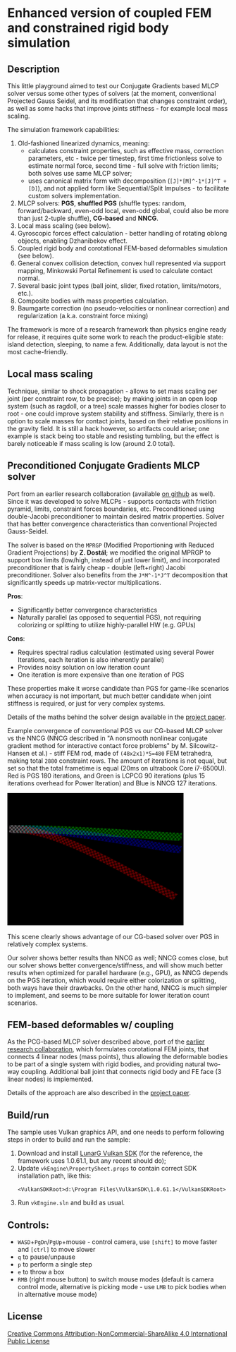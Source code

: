 # Enhanced version of coupled FEM and constrained rigid body simulation

## Description
This little playground aimed to test our Conjugate Gradients based MLCP solver versus some other types of solvers (at the moment, conventional Projected Gauss Seidel, and its modification that changes constraint order), as well as some hacks that improve joints stiffness - for example local mass scaling.

The simulation framework capabilities:
1. Old-fashioned linearized dynamics, meaning:
    * calculates constraint properties, such as effective mass, correction parameters, etc - twice per timestep, first time frictionless solve to estimate normal force, second time - full solve with friction limits; both solves use same MLCP solver;
    * uses canonical matrix form with decomposition (`[J]*[M]^-1*[J]^T + [D]`), and not applied form like Sequential/Split Impulses - to facilitate custom solvers implementation.
1. MLCP solvers: **PGS**, **shuffled PGS** (shuffle types: random, forward/backward, even-odd local, even-odd global, could also be more than just 2-tuple shuffle), **CG-based** and **NNCG**.
1. Local mass scaling (see below).
1. Gyroscopic forces effect calculation - better handling of rotating oblong objects, enabling Dzhanibekov effect.
1. Coupled rigid body and corotational FEM-based deformables simulation (see below).
1. General convex collision detection, convex hull represented via support mapping, Minkowski Portal Refinement is used to calculate contact normal.
1. Several basic joint types (ball joint, slider, fixed rotation, limits/motors, etc.).
1. Composite bodies with mass properties calculation.
1. Baumgarte correction (no pseudo-velocities or nonlinear correction) and regularization (a.k.a. constraint force mixing)

The framework is more of a research framework than physics engine ready for release, it requires quite some work to reach the product-eligible state: island detection, sleeping, to name a few. Additionally, data layout is not the most cache-friendly.

## Local mass scaling
Technique, similar to shock propagation - allows to set mass scaling per joint (per constraint row, to be precise); by making joints in an open loop system (such as ragdoll, or a tree) scale masses higher for bodies closer to root - one could improve system stability and stiffness. Similarly, there is n option to scale masses for contact joints, based on their relative positions in the gravity field. It is still a hack however, so artifacts could arise; one example is stack being too stable and resisting tumbling, but the effect is barely noticeable if mass scaling is low (around 2.0 total).

## Preconditioned Conjugate Gradients MLCP solver
Port from an earlier research collaboration (available [on github](https://github.com/avoroshilov/physics_fem_rbd) as well). Since it was developed to solve MLCPs - supports contacts with friction pyramid, limits, constraint forces boundaries, etc. Preconditioned using double-Jacobi preconditioner to maintain desired matrix properties. Solver that has better convergence characteristics than conventional Projected Gauss-Seidel.

The solver is based on the `MPRGP` (Modified Proportioning with Reduced Gradient Projections) by **Z. Dostál**; we modified the original MPRGP to support box limits (low/high, instead of just lower limit), and incorporated preconditioner that is fairly cheap - double (left+right) Jacobi preconditioner. Solver also benefits from the `J*M^-1*J^T` decomposition that significantly speeds up matrix-vector multiplications.

**Pros**:
* Significantly better convergence characteristics
* Naturally parallel (as opposed to sequential PGS), not requiring colorizing or splitting to utilize highly-parallel HW (e.g. GPUs)

**Cons**:
* Requires spectral radius calculation (estimated using several Power Iterations, each iteration is also inherently parallel)
* Provides noisy solution on low iteration count
* One iteration is more expensive than one iteration of PGS

These properties make it worse candidate than PGS for game-like scenarios when accuracy is not important, but much better candidate when joint stiffness is required, or just for very complex systems.

Details of the maths behind the solver design available in the [project paper](https://github.com/avoroshilov/physics_fem_rbd/raw/master/materials/fem_paper.pdf).

Example convergence of conventional PGS vs our CG-based MLCP solver vs the NNCG (NNCG described in "A nonsmooth nonlinear conjugate gradient method for interactive contact force problems" by M. Silcowitz-Hansen et al.) - stiff FEM rod, made of `(48x2x1)*5=480` FEM tetrahedra, making total `2880` constraint rows. The amount of iterations is not equal, but set so that the total frametime is equal (20ms on ultrabook Core i7-6500U). Red is PGS 180 iterations, and Green is LCPCG 90 iterations (plus 15 iterations overhead for Power Iteration) and Blue is NNCG 127 iterations.

<img src="materials/PGS120_LCPCG60_NNCG85.png" alt="PGS 120i vs LCPCG 60i vs NNCG 85i" width="400" />

This scene clearly shows advantage of our CG-based solver over PGS in relatively complex systems.

Our solver shows better results than NNCG as well; NNCG comes close, but our solver shows better convergence/stiffness, and will show much better results when optimized for parallel hardware (e.g., GPU), as NNCG depends on the PGS iteration, which would require either colorization or splitting, both ways have their drawbacks. On the other hand, NNCG is much simpler to implement, and seems to be more suitable for lower iteration count scenarios.

## FEM-based deformables w/ coupling
As the PCG-based MLCP solver described above, port of the [earlier research collaboration](https://github.com/avoroshilov/physics_fem_rbd), which formulates corotational FEM joints, that connects 4 linear nodes (mass points), thus allowing the deformable bodies to be part of a single system with rigid bodies, and providing natural two-way coupling. Additional ball joint that connects rigid body and FE face (3 linear nodes) is implemented.

Details of the approach are also described in the [project paper](https://github.com/avoroshilov/physics_fem_rbd/raw/master/materials/fem_paper.pdf).

## Build/run
The sample uses Vulkan graphics API, and one needs to perform following steps in order to build and run the sample:
1. Download and install [LunarG Vulkan SDK](https://vulkan.lunarg.com/sdk/home) (for the reference, the framework uses 1.0.61.1, but any recent should do);
2. Update `vkEngine\PropertySheet.props` to contain correct SDK installation path, like this:
    ```
    <VulkanSDKRoot>d:\Program Files\VulkanSDK\1.0.61.1</VulkanSDKRoot>
    ```
3. Run `vkEngine.sln` and build as usual.

## Controls:
* `WASD`+`PgDn`/`PgUp`+mouse - control camera, use `[shift]` to move faster and `[ctrl]` to move slower
* `q` to pause/unpause
* `p` to perform a single step
* `e` to throw a box
* `RMB` (right mouse button) to switch mouse modes (default is camera control mode, alternative is picking mode - use `LMB` to pick bodies when in alternative mouse mode)

## License
[Creative Commons Attribution-NonCommercial-ShareAlike 4.0 International Public License](https://creativecommons.org/licenses/by-nc-sa/4.0/legalcode)
